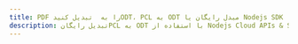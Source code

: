 ---title: PDF را به  تبدیل کنیدODT، PCL به ODT مبدل رایگان یا Nodejs SDKdescription: تبدیل رایگانPCL به ODT با استفاده از Nodejs Cloud APIs & SDK همچنین اسناد PDF را در Cloud ایجاد، ویرایش و رندر کنید.---